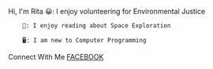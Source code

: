 Hi, I'm Rita 
😀: I enjoy volunteering for Environmental Justice

		🚀: I enjoy reading about Space Exploration

		🖥️: I am new to Computer Programming
		
		
Connect With Me
[FACEBOOK](https://www.facebook.com/login/)
